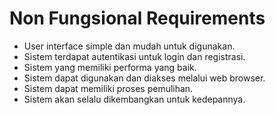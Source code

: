 # Non Fungsional Requirements

* User interface simple dan mudah untuk digunakan.
* Sistem terdapat autentikasi untuk login dan registrasi.
* Sistem yang memiliki performa yang baik.
* Sistem dapat digunakan dan diakses melalui web browser.
* Sistem dapat memiliki proses pemulihan.
* Sistem akan selalu dikembangkan untuk kedepannya.
